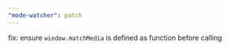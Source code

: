 ```yaml
---
"mode-watcher": patch
---
```


fix: ensure `window.matchMedia` is defined as function before calling
